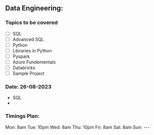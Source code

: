 ## Data Engineering:

### Topics to be covered

- [ ] SQL
- [ ] Advanced SQL
- [ ] Python
- [ ] Libraries in Python
- [ ] Pyspark
- [ ] Azure Fundementals
- [ ] Databricks
- [ ] Sample Project

### Date: 26-08-2023

- SQL
-

### Timings Plan:

Mon: 8am
Tue: 10pm
Wed: 8am
Thu: 10pm
Fri: 8am
Sat: 8am
Sun: ---
